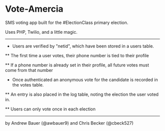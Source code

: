 Vote-Amercia
============

SMS voting app built for the #ElectionClass primary election.

Uses PHP, Twilio, and a little magic.

--------

* Users are verified by "netid", which have been stored in a users table. 

** The first time a user votes, their phone number is tied to their profile

** If a phone number is already set in their profile, all future votes must come from that number

* Once authenticated an anonymous vote for the candidate is recorded in the votes table.

** An entry is also placed in the log table, noting the election the user voted in.
  
** Users can only vote once in each election
  
---------

by Andrew Bauer (@awbauer9) and Chris Becker (@cbeck527)